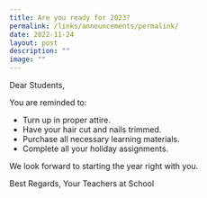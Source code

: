 ```yaml
---
title: Are you ready for 2023?
permalink: /links/announcements/permalink/
date: 2022-11-24
layout: post
description: ""
image: ""
---
```

Dear Students,

You are reminded to:

- Turn up in proper attire.
- Have your hair cut and nails trimmed.
- Purchase all necessary learning materials.
- Complete all your holiday assignments.

We look forward to starting the year right with you.

Best Regards,
Your Teachers at School